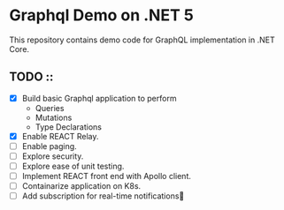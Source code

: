# Graphql Demo on .NET 5

This repository contains demo code for GraphQL implementation in .NET Core.

## TODO ::

- [x] Build basic Graphql application to perform
  - Queries
  - Mutations
  - Type Declarations
- [x] Enable REACT Relay.
- [ ] Enable paging.
- [ ] Explore security.
- [ ] Explore ease of unit testing.
- [ ] Implement REACT front end with Apollo client.
- [ ] Containarize application on K8s.
- [ ] Add subscription for real-time notifications:tada:

[^note]: .NET Core is open source and works seamlessly with Container and all the popular OS.
